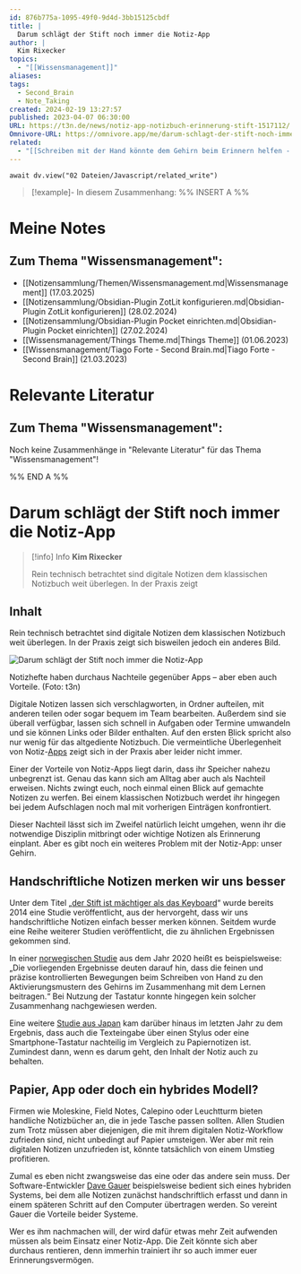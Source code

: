```yaml
---
id: 876b775a-1095-49f0-9d4d-3bb15125cbdf
title: |
  Darum schlägt der Stift noch immer die Notiz-App
author: |
  Kim Rixecker
topics:
  - "[[Wissensmanagement]]"
aliases: 
tags:
  - Second_Brain
  - Note_Taking
created: 2024-02-19 13:27:57
published: 2023-04-07 06:30:00
URL: https://t3n.de/news/notiz-app-notizbuch-erinnerung-stift-1517112/
Omnivore-URL: https://omnivore.app/me/darum-schlagt-der-stift-noch-immer-die-notiz-app-18dc1565505
related:
  - "[[Schreiben mit der Hand könnte dem Gehirn beim Erinnern helfen - DER SPIEGEL]]"
---
```


```dataviewjs
await dv.view("02 Dateien/Javascript/related_write")
```
> [!example]- In diesem Zusammenhang:
> %% INSERT A %%
# Meine Notes
## Zum Thema "Wissensmanagement":

- [[Notizensammlung/Themen/Wissensmanagement.md|Wissensmanagement]] (17.03.2025)
- [[Notizensammlung/Obsidian-Plugin ZotLit konfigurieren.md|Obsidian-Plugin ZotLit konfigurieren]] (28.02.2024)
- [[Notizensammlung/Obsidian-Plugin Pocket einrichten.md|Obsidian-Plugin Pocket einrichten]] (27.02.2024)
- [[Wissensmanagement/Things Theme.md|Things Theme]] (01.06.2023)
- [[Wissensmanagement/Tiago Forte - Second Brain.md|Tiago Forte - Second Brain]] (21.03.2023)

# Relevante Literatur
## Zum Thema "Wissensmanagement":

Noch keine Zusammenhänge in "Relevante Literatur" für das Thema "Wissensmanagement"!

%% END A %%

# Darum schlägt der Stift noch immer die Notiz-App

> [!info] Info
> **Kim Rixecker**
> 
> Rein technisch betrachtet sind digitale Notizen dem klassischen Notizbuch weit überlegen. In der Praxis zeigt


## Inhalt

Rein technisch betrachtet sind digitale Notizen dem klassischen Notizbuch weit überlegen. In der Praxis zeigt sich bisweilen jedoch ein anderes Bild.

![Darum schlägt der Stift noch immer die Notiz-App](https://proxy-prod.omnivore-image-cache.app/620x350,s_rsgFIsS3LT2uwcAO-vfceHzuWNuAKONVtyPtEq-1-A/https://images.t3n.de/news/wp-content/uploads/2022/11/notizbuch-vs-notiz-app.jpg?class=hero "Darum schlägt der Stift noch immer die Notiz-App") 

 Notizhefte haben durchaus Nachteile gegenüber Apps – aber eben auch Vorteile. (Foto: t3n)

Digitale Notizen lassen sich verschlagworten, in Ordner aufteilen, mit anderen teilen oder sogar bequem im Team bearbeiten. Außerdem sind sie überall verfügbar, lassen sich schnell in Aufgaben oder Termine umwandeln und sie können Links oder Bilder enthalten. Auf den ersten Blick spricht also nur wenig für das altgediente Notizbuch. Die vermeintliche Überlegenheit von Notiz-[Apps](https://t3n.de/tag/apps/ "Weitere News zu Apps") zeigt sich in der Praxis aber leider nicht immer.

Einer der Vorteile von Notiz-Apps liegt darin, dass ihr Speicher nahezu unbegrenzt ist. Genau das kann sich am Alltag aber auch als Nachteil erweisen. Nichts zwingt euch, noch einmal einen Blick auf gemachte Notizen zu werfen. Bei einem klassischen Notizbuch werdet ihr hingegen bei jedem Aufschlagen noch mal mit vorherigen Einträgen konfrontiert.

Dieser Nachteil lässt sich im Zweifel natürlich leicht umgehen, wenn ihr die notwendige Disziplin mitbringt oder wichtige Notizen als Erinnerung einplant. Aber es gibt noch ein weiteres Problem mit der Notiz-App: unser Gehirn.

## Handschriftliche Notizen merken wir uns besser

Unter dem Titel „[der Stift ist mächtiger als das Keyboard](https://journals.sagepub.com/doi/10.1177/0956797614524581 "Die externe Seite im neuen Tab/Fenster öffnen")“ wurde bereits 2014 eine Studie veröffentlicht, aus der hervorgeht, dass wir uns handschriftliche Notizen einfach besser merken können. Seitdem wurde eine Reihe weiterer Studien veröffentlicht, die zu ähnlichen Ergebnissen gekommen sind.

In einer [norwegischen Studie](https://www.frontiersin.org/articles/10.3389/fpsyg.2020.01810/full "Die externe Seite im neuen Tab/Fenster öffnen") aus dem Jahr 2020 heißt es beispielsweise: „Die vorliegenden Ergebnisse deuten darauf hin, dass die feinen und präzise kontrollierten Bewegungen beim Schreiben von Hand zu den Aktivierungsmustern des Gehirns im Zusammenhang mit dem Lernen beitragen.“ Bei Nutzung der Tastatur konnte hingegen kein solcher Zusammenhang nachgewiesen werden.

Eine weitere [Studie aus Japan](https://www.frontiersin.org/articles/10.3389/fnbeh.2021.634158/full "Die externe Seite im neuen Tab/Fenster öffnen") kam darüber hinaus im letzten Jahr zu dem Ergebnis, dass auch die Texteingabe über einen Stylus oder eine Smartphone-Tastatur nachteilig im Vergleich zu Papiernotizen ist. Zumindest dann, wenn es darum geht, den Inhalt der Notiz auch zu behalten.

## Papier, App oder doch ein hybrides Modell?

Firmen wie Moleskine, Field Notes, Calepino oder Leuchtturm bieten handliche Notizbücher an, die in jede Tasche passen sollten. Allen Studien zum Trotz müssen aber diejenigen, die mit ihrem digitalen Notiz-Workflow zufrieden sind, nicht unbedingt auf Papier umsteigen. Wer aber mit rein digitalen Notizen unzufrieden ist, könnte tatsächlich von einem Umstieg profitieren.

Zumal es eben nicht zwangsweise das eine oder das andere sein muss. Der Software-Entwickler [Dave Gauer](http://ratfactor.com/notes "Die externe Seite im neuen Tab/Fenster öffnen") beispielsweise bedient sich eines hybriden Systems, bei dem alle Notizen zunächst handschriftlich erfasst und dann in einem späteren Schritt auf den Computer übertragen werden. So vereint Gauer die Vorteile beider Systeme.

Wer es ihm nachmachen will, der wird dafür etwas mehr Zeit aufwenden müssen als beim Einsatz einer Notiz-App. Die Zeit könnte sich aber durchaus rentieren, denn immerhin trainiert ihr so auch immer euer Erinnerungsvermögen.